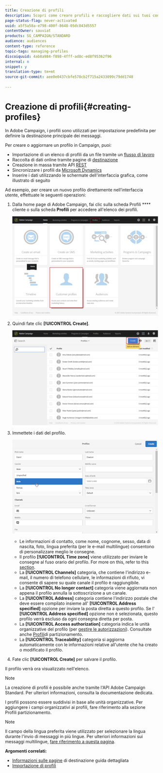 ```yaml
---
title: Creazione di profili
description: Scopri come creare profili e raccogliere dati sui tuoi contatti utilizzando API, funzionalità di importazione, acquisizione online, aggiornamenti automatici o manuali.
page-status-flag: never-activated
uuid: a5f5a58a-e798-400f-8648-05dc843d5557
contentOwner: sauviat
products: SG_CAMPAIGN/STANDARD
audience: audiences
content-type: reference
topic-tags: managing-profiles
discoiquuid: 4ab8a984-f898-4fff-ad8c-ed8f95362f96
internal: n
snippet: y
translation-type: tm+mt
source-git-commit: aee0e0437cbfe578cb2f715a2433099c79dd1748

---
```



# Creazione di profili{#creating-profiles}

In Adobe Campaign, i profili sono utilizzati per impostazione predefinita per definire la destinazione principale dei messaggi.

Per creare o aggiornare un profilo in Campaign, puoi:

* Importazione di un elenco di profili da un file tramite un [flusso di lavoro](https://helpx.adobe.com/campaign/kt/acs/using/acs-importing-profiles-feature-video-using.html)
* Raccolta di dati online tramite pagine di [destinazione](../../channels/using/getting-started-with-landing-pages.md)
* Creazione in massa tramite API [REST](../../api/using/about-campaign-standard-apis.md)
* Sincronizzare i profili da [Microsoft Dynamics](https://helpx.adobe.com/campaign/kb/acs-ms-dynamics.html)
* Inserire i dati utilizzando le schermate dell'interfaccia grafica, come illustrato di seguito

Ad esempio, per creare un nuovo profilo direttamente nell’interfaccia utente, effettuate le seguenti operazioni:

1. Dalla home page di Adobe Campaign, fai clic sulla scheda Profili **** cliente o sulla scheda **Profili** per accedere all'elenco dei profili.

   ![](assets/profile_creation_1.png)

1. Quindi fate clic **[!UICONTROL Create]**.

   ![](assets/profile_creation.png)

1. Immettete i dati del profilo.

   ![](assets/profile_creation1.png)

   * Le informazioni di contatto, come nome, cognome, sesso, data di nascita, foto, lingua preferita (per le e-mail [](../../channels/using/creating-a-multilingual-email.md)multilingue) consentono di personalizzare meglio le consegne.
   * Il profilo **[!UICONTROL Time zone]** viene utilizzato per inviare le consegne al fuso orario del profilo. For more on this, refer to this [section](../../sending/using/sending-messages-at-the-recipient-s-time-zone.md).
   * La **[!UICONTROL Channels]** categoria, che contiene l'indirizzo e-mail, il numero di telefono cellulare, le informazioni di rifiuto, vi consente di sapere su quale canale il profilo è raggiungibile.
   * La **[!UICONTROL No longer contact]** categoria viene aggiornata non appena il profilo annulla la sottoscrizione a un canale.
   * La **[!UICONTROL Address]** categoria contiene l'indirizzo postale che deve essere compilato insieme all' **[!UICONTROL Address specified]** opzione per inviare la posta [](../../channels/using/about-direct-mail.md) diretta a questo profilo. Se l' **[!UICONTROL Address specified]** opzione non è selezionata, questo profilo verrà escluso da ogni consegna diretta per posta.
   * La **[!UICONTROL Access authorization]** categoria indica le unità organizzative del profilo (per [gestire le autorizzazioni](../../administration/using/about-access-management.md)). Consultate anche [Profili](../../administration/using/organizational-units.md#partitioning-profiles)di partizionamento.
   * La **[!UICONTROL Traceability]** categoria si aggiorna automaticamente con le informazioni relative all'utente che ha creato o modificato il profilo.

1. Fate clic **[!UICONTROL Create]** per salvare il profilo.

Il profilo verrà ora visualizzato nell'elenco.

>[!NOTE]
>
>La creazione di profili è possibile anche tramite l'API Adobe Campaign Standard. Per ulteriori informazioni, consulta la documentazione [](../../api/using/creating-profiles.md)dedicata.

I profili possono essere suddivisi in base alle unità organizzative. Per aggiungere i campi organizzativi ai profili, fare riferimento alla sezione Profili [](../../administration/using/organizational-units.md#partitioning-profiles) partizionamento.

>[!NOTE]
>
>Il campo della lingua preferita viene utilizzato per selezionare la lingua durante l'invio di messaggi in più lingue. Per ulteriori informazioni sui messaggi multilingue, [fare riferimento a questa pagina](../../channels/using/creating-a-multilingual-email.md).

**Argomenti correlati:**

* [Informazioni sulle pagine](../../channels/using/getting-started-with-landing-pages.md) di destinazione guida dettagliata
* [Importazione di profili](https://helpx.adobe.com/campaign/kt/acs/using/acs-importing-profiles-feature-video-using.html)

